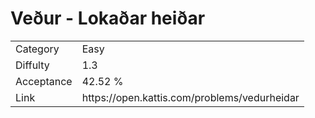 # Veður - Lokaðar heiðar

<table>
    <tr>
        <td>Category</td>
        <td>Easy</td>
    </tr>
    <tr>
        <td>Diffulty</td>
        <td>1.3</td>
    </tr>
    <tr>
        <td>Acceptance</td>
        <td>42.52 %</td>
    </tr>
    <tr>
        <td>Link</td>
        <td>https://open.kattis.com/problems/vedurheidar</td>
    </tr>
</table>